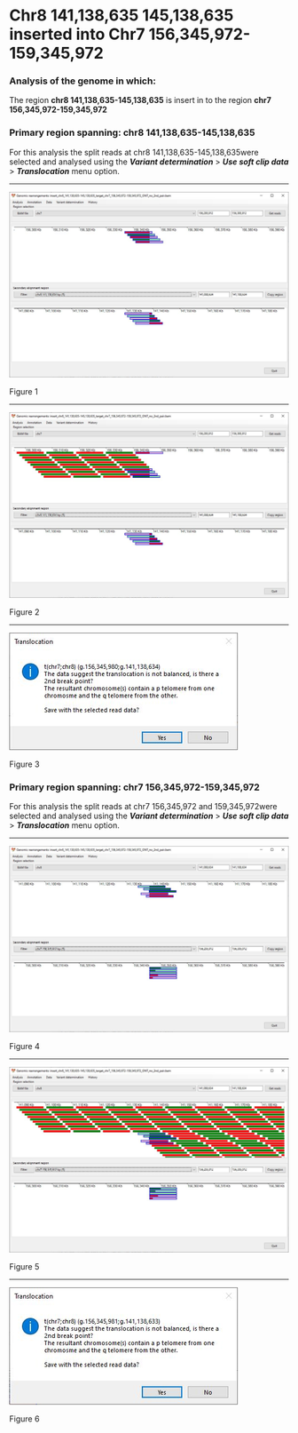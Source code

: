 # Chr8 141,138,635 145,138,635  inserted into Chr7 156,345,972-159,345,972

### Analysis of the genome in which: 

The region **chr8 141,138,635-145,138,635** is insert in to the region **chr7 156,345,972-159,345,972**

### Primary region spanning: chr8 141,138,635-145,138,635 

For this analysis the split reads at chr8 141,138,635-145,138,635were selected and analysed using the ___Variant determination___ > ___Use soft clip data___ > ___Translocation___ menu option.<hr />

![image](images/insert_chr8_141,138,635-145,138,635_target_chr7_156,345,972-159,345,972_ONT_no_2nd_pair_1.jpg)

Figure 1

<hr />

![image](images/insert_chr8_141,138,635-145,138,635_target_chr7_156,345,972-159,345,972_ONT_no_2nd_pair_1_all.jpg)

Figure 2

<hr />

![image](images/insert_chr8_141,138,635-145,138,635_target_chr7_156,345,972-159,345,972_ONT_no_2nd_pair_1_results.jpg)

Figure 3

### Primary region spanning: chr7 156,345,972-159,345,972 

For this analysis the split reads at chr7 156,345,972 and 159,345,972were selected and analysed using the ___Variant determination___ > ___Use soft clip data___ > ___Translocation___ menu option.<hr />

![image](images/insert_chr8_141,138,635-145,138,635_target_chr7_156,345,972-159,345,972_ONT_no_2nd_pair_2.jpg)

Figure 4

<hr />

![image](images/insert_chr8_141,138,635-145,138,635_target_chr7_156,345,972-159,345,972_ONT_no_2nd_pair_2_all.jpg)

Figure 5

<hr />

![image](images/insert_chr8_141,138,635-145,138,635_target_chr7_156,345,972-159,345,972_ONT_no_2nd_pair_2_results.jpg)

Figure 6

